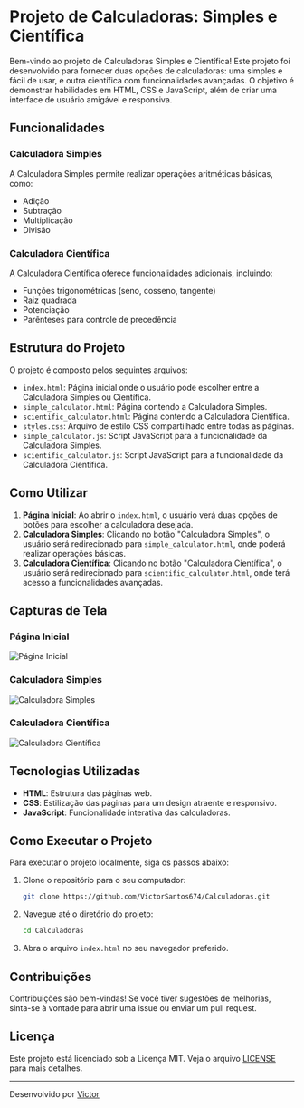 # Projeto de Calculadoras: Simples e Científica

Bem-vindo ao projeto de Calculadoras Simples e Científica! Este projeto foi desenvolvido para fornecer duas opções de calculadoras: uma simples e fácil de usar, e outra científica com funcionalidades avançadas. O objetivo é demonstrar habilidades em HTML, CSS e JavaScript, além de criar uma interface de usuário amigável e responsiva.

## Funcionalidades

### Calculadora Simples
A Calculadora Simples permite realizar operações aritméticas básicas, como:
- Adição
- Subtração
- Multiplicação
- Divisão

### Calculadora Científica
A Calculadora Científica oferece funcionalidades adicionais, incluindo:
- Funções trigonométricas (seno, cosseno, tangente)
- Raiz quadrada
- Potenciação
- Parênteses para controle de precedência

## Estrutura do Projeto

O projeto é composto pelos seguintes arquivos:

- `index.html`: Página inicial onde o usuário pode escolher entre a Calculadora Simples ou Científica.
- `simple_calculator.html`: Página contendo a Calculadora Simples.
- `scientific_calculator.html`: Página contendo a Calculadora Científica.
- `styles.css`: Arquivo de estilo CSS compartilhado entre todas as páginas.
- `simple_calculator.js`: Script JavaScript para a funcionalidade da Calculadora Simples.
- `scientific_calculator.js`: Script JavaScript para a funcionalidade da Calculadora Científica.

## Como Utilizar

1. **Página Inicial**: Ao abrir o `index.html`, o usuário verá duas opções de botões para escolher a calculadora desejada.
2. **Calculadora Simples**: Clicando no botão "Calculadora Simples", o usuário será redirecionado para `simple_calculator.html`, onde poderá realizar operações básicas.
3. **Calculadora Científica**: Clicando no botão "Calculadora Científica", o usuário será redirecionado para `scientific_calculator.html`, onde terá acesso a funcionalidades avançadas.

## Capturas de Tela

### Página Inicial
![Página Inicial](screenshots/index.png)

### Calculadora Simples
![Calculadora Simples](screenshots/simple_calculator.png)

### Calculadora Científica
![Calculadora Científica](screenshots/scientific_calculator.png)

## Tecnologias Utilizadas

- **HTML**: Estrutura das páginas web.
- **CSS**: Estilização das páginas para um design atraente e responsivo.
- **JavaScript**: Funcionalidade interativa das calculadoras.

## Como Executar o Projeto

Para executar o projeto localmente, siga os passos abaixo:

1. Clone o repositório para o seu computador:
    ```bash
    git clone https://github.com/VictorSantos674/Calculadoras.git
    ```
2. Navegue até o diretório do projeto:
    ```bash
    cd Calculadoras
    ```
3. Abra o arquivo `index.html` no seu navegador preferido.

## Contribuições

Contribuições são bem-vindas! Se você tiver sugestões de melhorias, sinta-se à vontade para abrir uma issue ou enviar um pull request.

## Licença

Este projeto está licenciado sob a Licença MIT. Veja o arquivo [LICENSE](LICENSE) para mais detalhes.

---

Desenvolvido por [Victor](https://github.com/VictorSantos674)